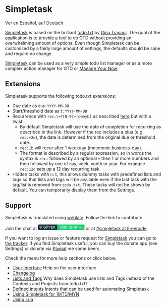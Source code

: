 Simpletask
==========
Ver en [Español](./index.es.md), auf [Deutsch](./index.de.md) 

[Simpletask](https://github.com/mpcjanssen/simpletask-android) is based on the brilliant [todo.txt](http://todotxt.com) by [Gina Trapani](http://ginatrapani.org/). The goal of the application is to provide a tool to do GTD without providing an overwhelming amount of options. Even though Simpletask can be customised by a fairly large amount of settings, the defaults should be sane and require no change.

[Simpletask](https://github.com/mpcjanssen/simpletask-android) can be used as a very simple todo list manager or as a more complex action manager for GTD or [Manage Your Now](./MYN.en.md).

Extensions
----------

Simpletask supports the following todo.txt extensions:

-   Due date as `due:YYYY-MM-DD`
-   Start/threshold date as `t:YYYY-MM-DD`
-   Recurrence with `rec:\+?[0-9]+[dwmyb]` as described [here](https://github.com/bram85/topydo/wiki/Recurrence) but with a twist.
    - By default Simpletask will use the date of completion for recurring as described in the link. However if the rec includes a plus (e.g. `rec:+2w`), the date is determined from the original due or threshold date..
    - `rec:1b` will recur after 1 weekday (mnemonic *b*usiness-day). 
    - The format is described by a regular expression, so in words the syntax is `rec:` followed by an optional `+` then 1 or more numbers and then followed by one of `d`ay, `w`eek, `m`onth or `y`ear. For example `rec:12d` sets up a 12 day recurring task.
- Hidden tasks with `h:1`, this allows dummy tasks with predefined lists and tags so that lists and tags will be available even if the last task with the tag/list is removed from `todo.txt`. These tasks will not be shown by default. You can temporarily display them from the Settings.

Support
-------

Simpletask is translated using [weblate](https://hosted.weblate.org/engage/simpletask/). Follow the link to contribute.

Join the chat at [![Gitter](images/gitter.png)](https://gitter.im/mpcjanssen/simpletask-android) or at [#simpletask at Freenode](https://webchat.freenode.net/?channels=simpletask)

If you want to log an issue or feature request for [Simpletask](https://github.com/mpcjanssen/simpletask-android/) you can go to [the tracker](https://github.com/mpcjanssen/simpletask-android/issues). If you find Simpletask useful, you can buy the donate app (see Settings) or donate via [Paypal](https://www.paypal.com/cgi-bin/webscr?cmd=_donations&business=mpc%2ejanssen%40gmail%2ecom&lc=NL&item_name=mpcjanssen%2enl&item_number=Simpletask&currency_code=EUR&bn=PP%2dDonationsBF%3abtn_donateCC_LG%2egif%3aNonHosted) me some beers.

Check the menu for more help sections or click below.

- [User Interface](./ui.en.md) Help on the user interface.
- [Changelog](./changelog.en.md)
- [Lists and Tags](./listsandtags.en.md) Why does Simpletask use lists and Tags instead of the Contexts and Projects from todo.txt?
- [Defined intents](./intents.en.md) Intents that can be used for automating Simpletask
- [Using Simpletask for 1MTD/MYN](./MYN.en.md)
- [Using Lua](./script.en.md)

